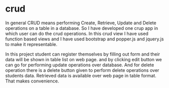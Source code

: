 # crud

In general CRUD means performing Create, Retrieve, Update and Delete operations on a table in a database. So I have developed one crup app in which user can do the crud operations. In this crud view I have used function based views and I have used bootstrap and popper.js and jquery.js to make it representable.

In this project student can register themselves by filling out form and their data will be shown in table list on web page.
and by clicking edit button we can go for performing update operations over database. 
And for delete operation there is a delete button given to perform delete operations over students data.
Retrieved data is available over web page in table format. That makes convenience.
